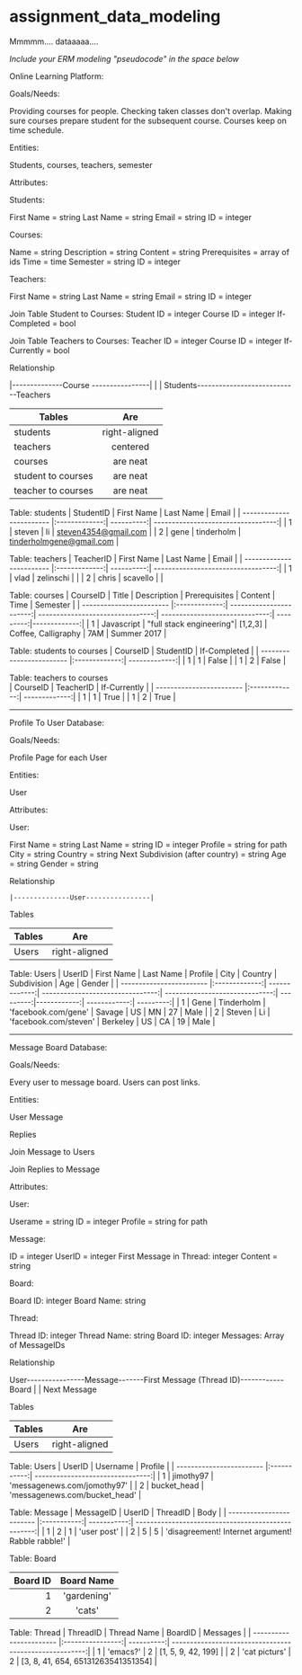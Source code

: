 # assignment_data_modeling
Mmmmm.... dataaaaa....

*Include your ERM modeling "pseudocode" in the space below*

Online Learning Platform:

Goals/Needs:

Providing courses for people.
Checking taken classes don't overlap.
Making sure courses prepare student for the subsequent course.
Courses keep on time schedule.

Entities:

Students, courses, teachers, semester

Attributes:

Students:

First Name = string
Last Name = string
Email = string
ID = integer

Courses:

Name = string
Description = string
Content = string
Prerequisites = array of ids
Time = time
Semester = string
ID = integer

Teachers:

First Name = string
Last Name = string
Email = string
ID = integer

Join Table Student to Courses:
Student ID = integer
Course ID = integer
If-Completed = bool

Join Table Teachers to Courses:
Teacher ID = integer
Course ID = integer
If-Currently = bool

Relationship

|--------------Course ----------------|
|                                     |
Students----------------------------Teachers


| Tables                   | Are           |
| ------------------------ |:-------------:|
| students                 | right-aligned |
| teachers                 | centered      |   
| courses                  | are neat      |    
| student to courses       | are neat      |    
| teacher to courses       | are neat      |    

Table: students
| StudentID                | First Name    | Last Name  | Email                              |
| ------------------------ |:-------------:| ----------:| ----------------------------------:|
| 1                        | steven        | li         | steven4354@gmail.com               |
| 2                        | gene          | tinderholm | tinderholmgene@gmail.com           |


Table: teachers
| TeacherID                | First Name    | Last Name  | Email                              |
| ------------------------ |:-------------:| ----------:| ----------------------------------:|
| 1                        | vlad          | zelinschi  |                                    |
| 2                        | chris         | scavello   |                                    |

Table: courses
| CourseID                 | Title         | Description             | Prerequisites                    | Content                        | Time      | Semester     |
| ------------------------ |:-------------:| -----------------------:| --------------------------------:| ------------------------------:| ---------:|-------------:|
| 1                        | Javascript    | "full stack engineering"| [1,2,3]                          | Coffee, Calligraphy            | 7AM       | Summer 2017  |

Table: students to courses
| CourseID                 | StudentID     | If-Completed  |
| ------------------------ |:-------------:| -------------:|
| 1                        | 1             | False         |
| 1                        | 2             | False         |

Table: teachers to courses  
| CourseID                 | TeacherID     | If-Currently  |
| ------------------------ |:-------------:| -------------:|
| 1                        | 1             | True          |
| 1                        | 2             | True          |


------------------------------------------------------------


Profile To User Database:

Goals/Needs:

Profile Page for each User

Entities:

User

Attributes:

User:

First Name = string
Last Name = string
ID = integer
Profile = string for path
City = string
Country = string
Next Subdivision (after country) = string
Age = string
Gender = string


Relationship

	|--------------User----------------|

Tables

| Tables                   | Are           |
| ------------------------ |:-------------:|
| Users                    | right-aligned |

Table: Users
| UserID                   | First Name    | Last Name     | Profile                          | City                           | Country   | Subdivision | Age          | Gender    |
| ------------------------ |:-------------:| -------------:| --------------------------------:| ------------------------------:| ---------:|------------:| ------------:| ---------:|
| 1                        | Gene          | Tinderholm    | 'facebook.com/gene'              | Savage                         | US        | MN          | 27           | Male      |
| 2                        | Steven        | Li            | 'facebook.com/steven'            | Berkeley                       | US        | CA          | 19           | Male      |


--------------------------------------------------

Message Board Database:

Goals/Needs:

Every user to message board.
Users can post links.

Entities:

User
Message  

Replies

Join Message to Users

Join Replies to Message



Attributes:

User:

Userame = string
ID = integer
Profile = string for path

Message:

ID = integer
UserID = integer
First Message in Thread: integer
Content = string

Board:

Board ID: integer
Board Name: string

Thread:

Thread ID: integer
Thread Name: string
Board ID: integer
Messages: Array of MessageIDs

Relationship

User----------------Message-------First Message (Thread ID)------------Board
                      |
                      |
                   Next Message

Tables

| Tables                   | Are           |
| ------------------------ |:-------------:|
| Users                    | right-aligned |

Table: Users
| UserID                   | Username    | Profile                          |
| ------------------------ |:-----------:| --------------------------------:|
| 1                        | jimothy97   | 'messagenews.com/jomothy97'      |
| 2                        | bucket_head | 'messagenews.com/bucket_head'    |

Table: Message
| MessageID                | UserID      | ThreadID    |   Body                                             |
| ------------------------ |:-----------:| -----------:| --------------------------------------------------:|
| 1                        | 2           | 1           | 'user post'                                        |
| 2                        | 5           | 5           | 'disagreement! Internet argument! Rabble rabble!'  |

Table: Board

| Board ID |  Board Name  |
| --------:|:------------:|
| 1        | 'gardening'  |
| 2        | 'cats'       |


Table: Thread
| ThreadID                | Thread Name      | BoardID    |   Messages                                             |
| ----------------------- |:----------------:| ----------:| ------------------------------------------------------:|
| 1                       | 'emacs?'         | 2          | [1, 5, 9, 42, 199]                                     |
| 2                       | 'cat picturs'    | 2          | [3, 8, 41, 654, 65131263541351354]                     |
